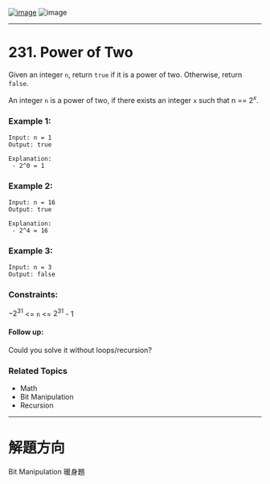 [![image](https://img.shields.io/badge/Leetcode-Link-blue?logo=leetcode)](https://leetcode.com/problems/power-of-two/?envType=study-plan&id=algorithm-i)
![image](https://img.shields.io/badge/Difficulty-Easy-green)

---

# 231. Power of Two

Given an integer `n`, return `true` if it is a power of two. Otherwise, return `false`.

An integer `n` is a power of two, if there exists an integer `x` such that n == $2^x$.

### Example 1:

```
Input: n = 1
Output: true

Explanation:
 - 2^0 = 1
```

### Example 2:

```
Input: n = 16
Output: true

Explanation:
 - 2^4 = 16
```

### Example 3:

```
Input: n = 3
Output: false
```

### Constraints:

$-2^{31}$ <= `n` <= $2^{31}$ - 1

#### Follow up: 

Could you solve it without loops/recursion?

### Related Topics

- Math
- Bit Manipulation
- Recursion
  
---

# 解題方向

Bit Manipulation 暖身題